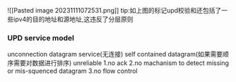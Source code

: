 ![[Pasted image 20231111072531.png]]
tip:如上图的标记upd校验和还包括了一些ipv4的目的地址和源地址,这违反了分层原则

### UPD service model

unconnection datagram service(无连接)
self contained datagram(如果需要顺序需要对数据进行排序)
unreliable
	1.no ack
	2.no machanism to detect missing or mis-squenced datagram
	3.no flow control



